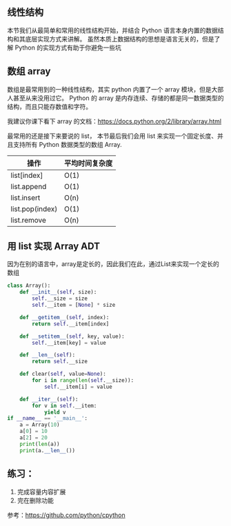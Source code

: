 ## 线性结构

本节我们从最简单和常用的线性结构开始，并结合 Python 语言本身内置的数据结构和其底层实现方式来讲解。 虽然本质上数据结构的思想是语言无关的，但是了解 Python 的实现方式有助于你避免一些坑

## 数组 array

数组是最常用到的一种线性结构，其实 python 内置了一个 array 模块，但是大部人甚至从来没用过它。 Python 的 array 是内存连续、存储的都是同一数据类型的结构，而且只能存数值和字符。

我建议你课下看下 array 的文档：<https://docs.python.org/2/library/array.html>

最常用的还是接下来要说的 list， 本节最后我们会用 list 来实现一个固定长度、并且支持所有 Python 数据类型的数组 Array.

| 操作            | 平均时间复杂度 |
| --------------- | -------------- |
| list[index]     | O(1)           |
| list.append     | O(1)           |
| list.insert     | O(n)           |
| list.pop(index) | O(1)           |
| list.remove     | O(n)           |

## 用 list 实现 Array ADT

因为在别的语言中，array是定长的，因此我们在此，通过List来实现一个定长的数组

```python
class Array():
    def __init__(self, size):
        self.__size = size
        self.__item = [None] * size

    def __getitem__(self, index):
        return self.__item[index]

    def __setitem__(self, key, value):
        self.__item[key] = value

    def __len__(self):
        return self.__size

    def clear(self, value=None):
        for i in range(len(self.__size)):
            self.__item[i] = value

    def __iter__(self):
        for v in self.__item:
            yield v
if __name__ == '__main__':
    a = Array(10)
    a[0] = 10
    a[2] = 20
    print(len(a))
    print(a.__len__())

```

## 练习：

1. 完成容量内容扩展
2. 完在删除功能

参考：<https://github.com/python/cpython>

